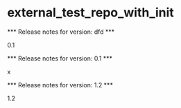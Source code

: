 # external_test_repo_with_init

*** Release notes for version: dfd ***

0.1

*** Release notes for version: 0.1 ***

x

*** Release notes for version: 1.2 ***

1.2